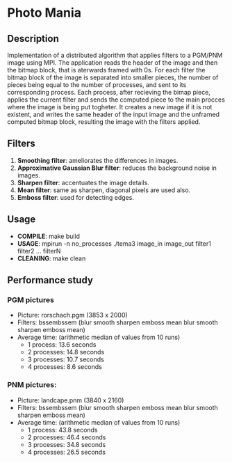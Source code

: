 # Photo Mania

## Description
Implementation of a distributed algorithm that applies filters to a PGM/PNM image using MPI. The application reads the header of the image and then the bitmap block, that is aterwards framed with 0s. For each filter the bitmap block of the image is separated into smaller pieces, the number of pieces being equal to the number of processes, and sent to its corresponding process. Each process, after recieving the bimap piece, applies the current filter and sends the computed piece to the main procces where the image is being put togheter. It creates a new image if it is not existent, and writes the same header of the input image and the unframed computed bitmap block, resulting the image with the filters applied.

## Filters	
1. **Smoothing filter**: ameliorates the differences in images.
2. **Approximative Gaussian Blur filter**: reduces the background noise in images.
3. **Sharpen filter**: accentuates the image details.
4. **Mean filter**: same as sharpen, diagonal pixels are used also. 
5. **Emboss filter**: used for detecting edges.
	
## Usage
* **COMPILE**: make build
* **USAGE**: mpirun -n no_processes ./tema3 image_in image_out filter1 filter2 ... filterN
* **CLEANING**: make clean

## Performance study
### PGM pictures
* Picture: rorschach.pgm (3853 x 2000)
* Filters: bssembssem (blur smooth sharpen emboss mean blur smooth sharpen emboss mean)
* Average time: (arithmetic median of values from 10 runs)
	- 1 process:		13.6 seconds
	- 2 processes:		14.8 seconds
	- 3 processes:		10.7 seconds
	- 4 processes:		8.6 seconds

### PNM pictures:
* Picture: landcape.pnm (3840 x 2160)
* Filters: bssembssem (blur smooth sharpen emboss mean blur smooth sharpen emboss mean)
* Average time: (arithmetic median of values from 10 runs)
	- 1 process:		43.8 seconds
	- 2 processes:		46.4 seconds
	- 3 processes:		34.8 seconds
	- 4 processes:		26.5 seconds
